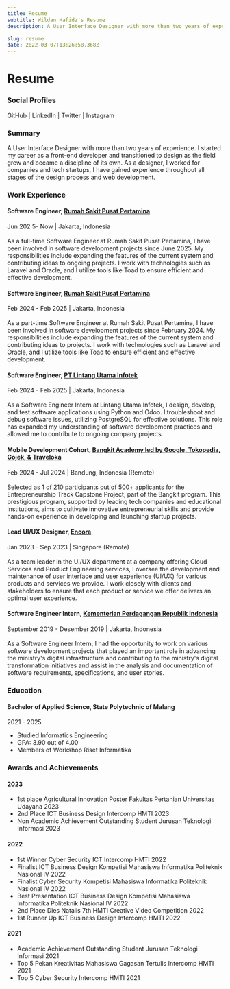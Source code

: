 ```yaml
---
title: Resume
subtitle: Wildan Hafidz's Resume
description: A User Interface Designer with more than two years of experience. I started my career as a front-end developer and transitioned to design as the field grew and became a discipline of its own. As a designer, I worked for companies and tech startups, I have gained experience throughout all stages of the design process and web development.

slug: resume
date: 2022-03-07T13:26:58.368Z
---
```

# Resume

### Social Profiles

<hyperlink to="https://github.com/nikoshaa" external>GitHub</hyperlink> | <hyperlink to="https://linkedin.com/in/wildanhafidz" external>LinkedIn</hyperlink> | <hyperlink to="https://twitter.com/syyhtee" external>Twitter</hyperlink> | <hyperlink to="https://instagram.com/maxtansy" external>Instagram</hyperlink>

### Summary

A User Interface Designer with more than two years of experience. I started my career as a front-end developer and transitioned to design as the field grew and became a discipline of its own. As a designer, I worked for companies and tech startups, I have gained experience throughout all stages of the design process and web development.

### Work Experience

#### Software Engineer, [Rumah Sakit Pusat Pertamina](https://rspp.co.id/)
Jun 202 5- Now | Jakarta, Indonesia
<br><br>
As a full-time Software Engineer at Rumah Sakit Pusat Pertamina, I have been involved in software development projects since June 2025. My responsibilities include expanding the features of the current system and contributing ideas to ongoing projects. I work with technologies such as Laravel and Oracle, and I utilize tools like Toad to ensure efficient and effective development.

#### Software Engineer, [Rumah Sakit Pusat Pertamina](https://rspp.co.id/)
Feb 2024 - Feb 2025 | Jakarta, Indonesia
<br><br>
As a part-time Software Engineer at Rumah Sakit Pusat Pertamina, I have been involved in software development projects since February 2024. My responsibilities include expanding the features of the current system and contributing ideas to projects. I work with technologies such as Laravel and Oracle, and I utilize tools like Toad to ensure efficient and effective development.

#### Software Engineer, [PT Lintang Utama Infotek](https://lui.co.id/)
Feb 2024 - Feb 2025 | Jakarta, Indonesia
<br><br>
As a Software Engineer Intern at Lintang Utama Infotek, I design, develop, and test software applications using Python and Odoo. I troubleshoot and debug software issues, utilizing PostgreSQL for effective solutions. This role has expanded my understanding of software development practices and allowed me to contribute to ongoing company projects.

#### Mobile Development Cohort, [Bangkit Academy led by Google, Tokopedia, Gojek, & Traveloka](https://grow.google/intl/id_id/bangkit/)
Feb 2024 - Jul 2024 | Bandung, Indonesia (Remote)
<br><br>
Selected as 1 of 210 participants out of 500+ applicants for the Entrepreneurship Track Capstone Project, part of the Bangkit program. This prestigious program, supported by leading tech companies and educational institutions, aims to cultivate innovative entrepreneurial skills and provide hands-on experience in developing and launching startup projects.

#### Lead UI/UX Designer, [Encora](https://www.encora.com/)
Jan 2023 - Sep 2023 | Singapore (Remote)
<br><br>
As a team leader in the UI/UX department at a company offering Cloud Services and Product Engineering services, I oversee the development and maintenance of user interface and user experience (UI/UX) for various products and services we provide. I work closely with clients and stakeholders to ensure that each product or service we offer delivers an optimal user experience.

#### Software Engineer Intern, [Kementerian Perdagangan Republik Indonesia](https://www.kemendag.go.id/)

September 2019 - Desember 2019 | Jakarta, Indonesia
<br><br>
As a Software Engineer Intern, I had the opportunity to work on various software development projects that played an important role in advancing the ministry's digital infrastructure and contributing to the ministry's digital transformation initiatives and assist in the analysis and documentation of software requirements, specifications, and user stories.

### Education

#### Bachelor of Applied Science, State Polytechnic of Malang

2021 - 2025

* Studied Informatics Engineering
* GPA: 3.90 out of 4.00
* Members of Workshop Riset Informatika

### Awards and Achievements

#### 2023

* 1st place Agricultural Innovation Poster Fakultas Pertanian Universitas Udayana 2023
* 2nd Place ICT Business Design Intercomp HMTI 2023
* Non Academic Achievement Outstanding Student Jurusan Teknologi Informasi 2023

#### 2022

* 1st Winner Cyber Security ICT Intercomp HMTI 2022
* Finalist ICT Business Design Kompetisi Mahasiswa Informatika Politeknik Nasional IV 2022
* Finalist Cyber Security Kompetisi Mahasiswa Informatika Politeknik Nasional IV 2022
* Best Presentation ICT Business Design Kompetisi Mahasiswa Informatika Politeknik Nasional IV 2022
* 2nd Place Dies Natalis 7th HMTI Creative Video Competition 2022
* 1st Runner Up ICT Business Design Intercomp HMTI 2022

#### 2021

* Academic Achievement Outstanding Student Jurusan Teknologi Informasi 2021
* Top 5 Pekan Kreativitas Mahasiswa Gagasan Tertulis Intercomp HMTI 2021
* Top 5 Cyber Security Intercomp HMTI 2021
